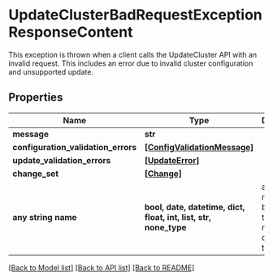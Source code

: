 # UpdateClusterBadRequestExceptionResponseContent

This exception is thrown when a client calls the UpdateCluster API with an invalid request. This includes an error due to invalid cluster configuration and unsupported update.

## Properties
Name | Type | Description | Notes
------------ | ------------- | ------------- | -------------
**message** | **str** |  | [optional] 
**configuration_validation_errors** | [**[ConfigValidationMessage]**](ConfigValidationMessage.md) |  | [optional] 
**update_validation_errors** | [**[UpdateError]**](UpdateError.md) |  | [optional] 
**change_set** | [**[Change]**](Change.md) |  | [optional] 
**any string name** | **bool, date, datetime, dict, float, int, list, str, none_type** | any string name can be used but the value must be the correct type | [optional]

[[Back to Model list]](../README.md#documentation-for-models) [[Back to API list]](../README.md#documentation-for-api-endpoints) [[Back to README]](../README.md)



